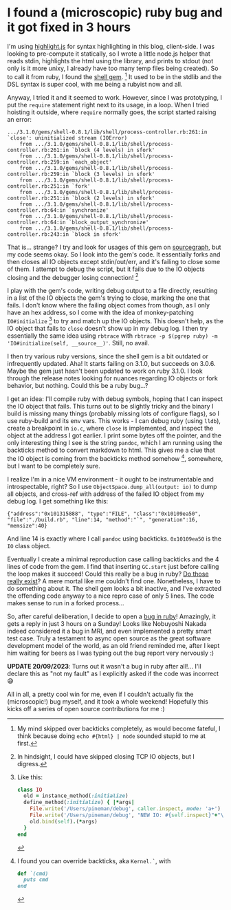 # I found a (microscopic) ruby bug and it got fixed in 3 hours

I'm using [highlight.js](https://highlightjs.org/) for syntax
highlighting in this blog, client-side. I was looking to pre-compute it
statically, so I wrote a little node.js helper that reads stdin,
highlights the html using the library, and prints to stdout (not only is
it more unixy, I already have too many temp files being created). So to
call it from ruby, I found the [shell
gem](https://github.com/ruby/shell). [^1] It used to be in the stdlib
and the DSL syntax is super cool, with me being a rubyist now and all.

Anyway, I tried it and it seemed to work. However, since I was
prototyping, I put the `require` statement right next to its usage, in a
loop. When I tried hoisting it outside, where `require` normally goes,
the script started raising an error:

``` plaintext
.../3.1.0/gems/shell-0.8.1/lib/shell/process-controller.rb:261:in `close': uninitialized stream (IOError)
    from .../3.1.0/gems/shell-0.8.1/lib/shell/process-controller.rb:261:in `block (4 levels) in sfork'
    from .../3.1.0/gems/shell-0.8.1/lib/shell/process-controller.rb:259:in `each_object'
    from .../3.1.0/gems/shell-0.8.1/lib/shell/process-controller.rb:259:in `block (3 levels) in sfork'
    from .../3.1.0/gems/shell-0.8.1/lib/shell/process-controller.rb:251:in `fork'
    from .../3.1.0/gems/shell-0.8.1/lib/shell/process-controller.rb:251:in `block (2 levels) in sfork'
    from .../3.1.0/gems/shell-0.8.1/lib/shell/process-controller.rb:64:in `synchronize'
    from .../3.1.0/gems/shell-0.8.1/lib/shell/process-controller.rb:64:in `block_output_synchronize'
    from .../3.1.0/gems/shell-0.8.1/lib/shell/process-controller.rb:243:in `block in sfork'
```

That is... strange? I try and look for usages of this gem on
[sourcegraph](https://sourcegraph.com/search), but my code seems okay.
So I look into the gem's code. It essentially forks and then closes all
IO objects except stdin/out/err, and it's failing to close some of them.
I attempt to debug the script, but it fails due to the IO objects
closing and the debugger losing connection! [^2]

I play with the gem's code, writing debug output to a file directly,
resulting in a list of the IO objects the gem's trying to close, marking
the one that fails. I don't know where the failing object comes from
though, as I only have an hex address, so I come with the idea of
monkey-patching `IO#initialize` [^3] to try and match up the IO objects.
This doesn't help, as the IO object that fails to `close` doesn't show
up in my debug log. I then try essentially the same idea using `rbtrace`
with `rbtrace -p $(pgrep ruby) -m 'IO#initialize(self, __source__)'`.
Still, no avail.

I then try various ruby versions, since the shell gem is a bit outdated
or infrequently updated. Aha! It starts failing on 3.1.0, but succeeds
on 3.0.6. Maybe the gem just hasn't been updated to work on ruby 3.1.0.
I look through the release notes looking for nuances regarding IO
objects or fork behavior, but nothing. Could this be a ruby bug...?

I get an idea: I'll compile ruby with debug symbols, hoping that I can
inspect the IO object that fails. This turns out to be slightly tricky
and the binary I build is missing many things (probably missing lots of
configure flags), so I use ruby-build and its env vars. This works - I
can debug ruby (using `lldb`), create a breakpoint in `io.c`, where
`close` is implemented, and inspect the object at the address I got
earlier. I print some bytes off the pointer, and the only interesting
thing I see is the string `pandoc`, which I am running using the
backticks method to convert markdown to html. This gives me a clue that
the IO object is coming from the backticks method somehow [^4],
somewhere, but I want to be completely sure.

I realize I'm in a nice VM environment - it ought to be instrumentable
and introspectable, right? So I use `ObjectSpace.dump_all(output: io)`
to dump all objects, and cross-ref with address of the failed IO object
from my debug log. I get something like this:

``` plaintext
{"address":"0x101315888", "type":"FILE", "class":"0x10109ea50", "file":"./build.rb", "line":14, "method":"`", "generation":16, "memsize":40}
```

And line 14 is exactly where I call `pandoc` using backticks.
`0x10109ea50` is the `IO` class object.

Eventually I create a minimal reproduction case calling backticks and
the 4 lines of code from the gem. I find that inserting `GC.start` just
before calling the loop makes it succeed! Could this really be a bug in
ruby? [Do those really exist](https://wiki.c2.com/?CompilerBug)? A mere
mortal like me couldn't find one. Nonetheless, I have to do something
about it. The shell gem looks a bit inactive, and I've extracted the
offending code anyway to a nice repro case of only 5 lines. The code
makes sense to run in a forked process...

So, after careful deliberation, I decide to open a [bug in
ruby](https://bugs.ruby-lang.org/issues/19624)! Amazingly, it gets a
reply in just 3 hours on a Sunday! Looks like Nobuyoshi Nakada indeed
considered it a bug in MRI, and even implemented a pretty smart test
case. Truly a testament to async open source as the great software
development model of the world, as an old friend reminded me, after I
kept him waiting for beers as I was typing out the bug report very
nervously :)

**UPDATE 20/09/2023**: Turns out it wasn't a bug in ruby after all!...
I'll declare this as "not my fault" as I explicitly asked if the code
was incorrect 😅

All in all, a pretty cool win for me, even if I couldn't actually fix
the (microscopic!) bug myself, and it took a whole weekend! Hopefully
this kicks off a series of open source contributions for me :)

[^1]: My mind skipped over backticks completely, as would become
    fateful, I think because doing `echo #{html} | node` sounded stupid
    to me at first.

[^2]: In hindsight, I could have skipped closing TCP IO objects, but I
    digress.

[^3]: Like this:

    ``` ruby
    class IO
      old = instance_method(:initialize)
      define_method(:initialize) { |*args|
        File.write('/Users/pineman/debug', caller.inspect, mode: 'a+')
        File.write('/Users/pineman/debug', "NEW IO: #{self.inspect}"+"\n", mode: 'a+')
        old.bind(self).(*args)
      }
    end
    ```

[^4]: I found you can override backticks, aka `` Kernel.` ``, with

    ``` ruby
    def `(cmd)
      puts cmd
    end
    ```
